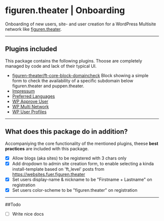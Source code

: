 # figuren.theater | Onboarding

Onboarding of new users, site- and user creation for a WordPress Multisite network like [figuren.theater](https://figuren.theater).

---

## Plugins included

This package contains the following plugins. 
Thoose are completely managed by code and lack of their typical UI.

* [figuren-theater/ft-core-block-domaincheck](https://github.com/figuren-theater/ft-core-block-domaincheck)
    Block showing a simple form to check the availability of a specific subdomain below figuren.theater and puppen.theater.
* [Impressum](https://wordpress.org/plugins/impressum/#developers)
* [Preferred Languages](https://wordpress.org/plugins/preferred-languages/#developers)
* [WP Approve User](https://wordpress.org/plugins/wp-approve-user/#developers)
* [WP Multi Network](https://wordpress.org/plugins/wp-multi-network/#developers)
* [WP User Profiles](https://wordpress.org/plugins/wp-user-profiles/#developers)

---

## What does this package do in addition?

Accompaniying the core functionality of the mentioned plugins, theese **best practices** are included with this package.

* [x] Allow blogs (aka sites) to be registered with 3 chars only
* [x] Add dropdown to admin site creation form, to enable selecting a kinda install-template based on 'ft_level' posts from https://websites.fuer.figuren.theater
* [x] Set users display-name & nickname to be "Firstname + Lastname" on registration
* [x] Set users color-scheme to be "figuren.theater" on registration

---

##Todo


* [ ] Write nice docs
